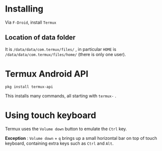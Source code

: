 Installing
==========

Via `F-Droid`, install `Termux` 

Location of data folder
-----------------------

It is `/data/data/com.termux/files/` , in particular `HOME` is `/data/data/com.termux/files/home/` (there is only one user).

Termux Android API
==================

    pkg install termux-api

This installs many commands, all starting with `termux-` .

Using touch keyboard
====================

Termux uses the `Volume down` button to emulate the `Ctrl` key.

__Exception__ :   `Volume down` + `q` brings up a small horizontal bar on top of 
touch keyboard, containing extra keys such as `Ctrl` and `Alt`.

